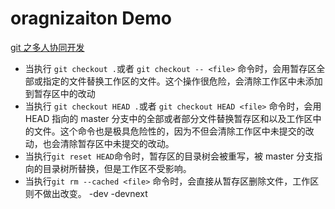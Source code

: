 # oragnizaiton Demo

[git 之多人协同开发](https://blog.csdn.net/menergy/article/details/123600990)

- 当执行 `git checkout .`或者 `git checkout -- <file>` 命令时，会用暂存区全部或指定的文件替换工作区的文件。这个操作很危险，会清除工作区中未添加到暂存区中的改动
- 当执行 `git checkout HEAD .`或者 `git checkout HEAD <file>` 命令时，会用 HEAD 指向的 master 分支中的全部或者部分文件替换暂存区和以及工作区中的文件。这个命令也是极具危险性的，因为不但会清除工作区中未提交的改动，也会清除暂存区中未提交的改动。
- 当执行`git reset HEAD`命令时，暂存区的目录树会被重写，被 master 分支指向的目录树所替换，但是工作区不受影响。
- 当执行`git rm --cached <file>` 命令时，会直接从暂存区删除文件，工作区则不做出改变。
  -dev
  -devnext
